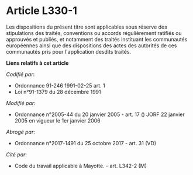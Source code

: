 # Article L330-1

Les dispositions du présent titre sont applicables sous réserve des stipulations des traités, conventions ou accords
régulièrement ratifiés ou approuvés et publiés, et notamment des traités instituant les communautés européennes ainsi que des
dispositions des actes des autorités de ces communautés pris pour l'application desdits traités.

**Liens relatifs à cet article**

_Codifié par_:

  - Ordonnance 91-246 1991-02-25 art. 1
  - Loi n°91-1379 du 28 décembre 1991

_Modifié par_:

  - Ordonnance n°2005-44 du 20 janvier 2005 - art. 17 () JORF 22 janvier 2005 en vigueur le 1er janvier 2006

_Abrogé par_:

  - Ordonnance n°2017-1491 du 25 octobre 2017 - art. 31 (VD)

_Cité par_:

  - Code du travail applicable à Mayotte. - art. L342-2 (M)

